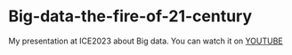# Big-data-the-fire-of-21-century
My presentation at ICE2023 about Big data. You can watch it on [YOUTUBE](https://youtu.be/2nnarNmz9tk)
